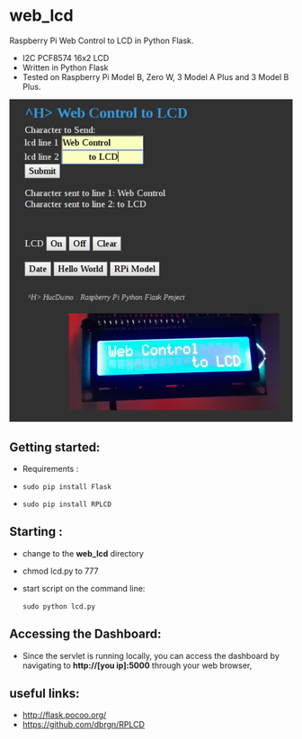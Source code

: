 # web_lcd
Raspberry Pi Web Control to LCD in Python Flask.

* I2C PCF8574 16x2 LCD
* Written in Python Flask
* Tested on Raspberry Pi Model B, Zero W, 3 Model A Plus and 3 Model B Plus. 

<img src="schreenshot/web_lcd.png" width="800">

## Getting started: ##
* Requirements : 

* `sudo pip install Flask`
* `sudo pip install RPLCD`

## Starting : ##
* change to the **web_lcd** directory
* chmod lcd.py to 777
* start script on the command line:

  `sudo python lcd.py`

## Accessing the Dashboard: ##
* Since the servlet is running locally, you can access the dashboard by navigating to **http://[you ip]:5000** through your web browser,

## useful links: ##
*  http://flask.pocoo.org/
*  https://github.com/dbrgn/RPLCD
